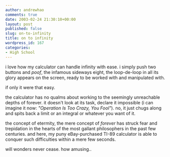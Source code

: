 ```yaml
---
author: andrewhao
comments: true
date: 2003-02-24 21:30:10+00:00
layout: post
published: false
slug: on-to-infinity
title: on to infinity
wordpress_id: 167
categories:
- High School
---
```


i love how my calculator can handle infinity with ease. i simply push two buttons and _poof_, the infamous sideways eight, the loop-de-loop in all its glory appears on the screen, ready to be worked with and manipulated with.

if only it were that easy.

the calculator has no qualms about working to the seemingly unreachable depths of forever. it doesn't look at its task, declare it impossible (i can imagine it now: _"Operation Is Too Crazy, You Fool"_). no, it just chugs along and spits back a limit or an integral or whatever you want of it.

the concept of etermity, the mere concept of _forever_ has struck fear and trepidation in the hearts of the most gallant philosophers in the past few centuries. and here, my puny eBay-purchased TI-89 calculator is able to conquer such difficulties within a mere few seconds.

will wonders never cease. how amusing..
